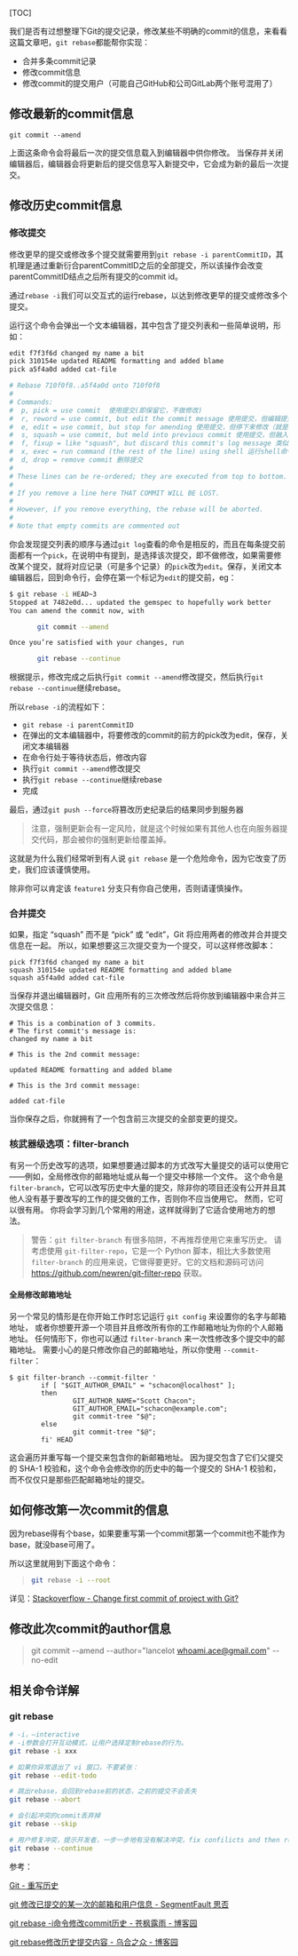 [TOC]

我们是否有过想整理下Git的提交记录，修改某些不明确的commit的信息，来看看这篇文章吧，`git rebase`都能帮你实现：

- 合并多条commit记录
- 修改commit信息
- 修改commit的提交用户（可能自己GitHub和公司GitLab两个账号混用了）



## 修改最新的commit信息

`git commit --amend`

上面这条命令会将最后一次的提交信息载入到编辑器中供你修改。 当保存并关闭编辑器后，编辑器会将更新后的提交信息写入新提交中，它会成为新的最后一次提交。

## 修改历史commit信息

### 修改提交

修改更早的提交或修改多个提交就需要用到`git rebase -i parentCommitID`，其机理是通过重新衍合parentCommitID之后的全部提交，所以该操作会改变parentCommitID结点之后所有提交的commit id。

通过`rebase -i`我们可以交互式的运行rebase，以达到修改更早的提交或修改多个提交。

运行这个命令会弹出一个文本编辑器，其中包含了提交列表和一些简单说明，形如：

```bash
edit f7f3f6d changed my name a bit
pick 310154e updated README formatting and added blame
pick a5f4a0d added cat-file

# Rebase 710f0f8..a5f4a0d onto 710f0f8
#
# Commands:
#  p, pick = use commit  使用提交(即保留它，不做修改)
#  r, reword = use commit, but edit the commit message 使用提交，但编辑提交的日志消息
#  e, edit = use commit, but stop for amending 使用提交，但停下来修改（就是要修改提交的内容）
#  s, squash = use commit, but meld into previous commit 使用提交，但融入此前的提交（就是与在此之前一个提交合并）
#  f, fixup = like "squash", but discard this commit's log message 类似于squash，但是丢弃此提交的日志消息
#  x, exec = run command (the rest of the line) using shell 运行shell命令
#  d, drop = remove commit 删除提交
#
# These lines can be re-ordered; they are executed from top to bottom.
#
# If you remove a line here THAT COMMIT WILL BE LOST.
#
# However, if you remove everything, the rebase will be aborted.
#
# Note that empty commits are commented out
```

你会发现提交列表的顺序与通过`git log`查看的命令是相反的，而且在每条提交前面都有一个`pick`，在说明中有提到，是选择该次提交，即不做修改，如果需要修改某个提交，就将对应记录（可是多个记录）的`pick`改为`edit`。保存，关闭文本编辑器后，回到命令行，会停在第一个标记为`edit`的提交前，eg：

```bash
$ git rebase -i HEAD~3
Stopped at 7482e0d... updated the gemspec to hopefully work better
You can amend the commit now, with

       git commit --amend

Once you’re satisfied with your changes, run

       git rebase --continue
```

根据提示，修改完成之后执行`git commit --amend`修改提交，然后执行`git rebase --continue`继续rebase。

所以`rebase -i`的流程如下：

- `git rebase -i parentCommitID`
- 在弹出的文本编辑器中，将要修改的commit的前方的pick改为edit，保存，关闭文本编辑器
- 在命令行处于等待状态后，修改内容
- 执行`git commit --amend`修改提交
- 执行`git rebase --continue`继续rebase
- 完成

最后，通过`git push --force`将篡改历史纪录后的结果同步到服务器

> 注意，强制更新会有一定风险，就是这个时候如果有其他人也在向服务器提交代码，那会被你的强制更新给覆盖掉。

这就是为什么我们经常听到有人说 `git rebase` 是一个危险命令，因为它改变了历史，我们应该谨慎使用。

除非你可以肯定该 `feature1` 分支只有你自己使用，否则请谨慎操作。

### 合并提交

如果，指定 “squash” 而不是 “pick” 或 “edit”，Git 将应用两者的修改并合并提交信息在一起。 所以，如果想要这三次提交变为一个提交，可以这样修改脚本：

```console
pick f7f3f6d changed my name a bit
squash 310154e updated README formatting and added blame
squash a5f4a0d added cat-file
```

当保存并退出编辑器时，Git 应用所有的三次修改然后将你放到编辑器中来合并三次提交信息：

```console
# This is a combination of 3 commits.
# The first commit's message is:
changed my name a bit

# This is the 2nd commit message:

updated README formatting and added blame

# This is the 3rd commit message:

added cat-file
```

当你保存之后，你就拥有了一个包含前三次提交的全部变更的提交。

### 核武器级选项：filter-branch

有另一个历史改写的选项，如果想要通过脚本的方式改写大量提交的话可以使用它——例如，全局修改你的邮箱地址或从每一个提交中移除一个文件。 这个命令是 `filter-branch`，它可以改写历史中大量的提交，除非你的项目还没有公开并且其他人没有基于要改写的工作的提交做的工作，否则你不应当使用它。 然而，它可以很有用。 你将会学习到几个常用的用途，这样就得到了它适合使用地方的想法。

> 警告：`git filter-branch` 有很多陷阱，不再推荐使用它来重写历史。 请考虑使用 `git-filter-repo`，它是一个 Python 脚本，相比大多数使用 `filter-branch` 的应用来说，它做得要更好。它的文档和源码可访问 https://github.com/newren/git-filter-repo 获取。

#### 全局修改邮箱地址

另一个常见的情形是在你开始工作时忘记运行 `git config` 来设置你的名字与邮箱地址， 或者你想要开源一个项目并且修改所有你的工作邮箱地址为你的个人邮箱地址。 任何情形下，你也可以通过 `filter-branch` 来一次性修改多个提交中的邮箱地址。 需要小心的是只修改你自己的邮箱地址，所以你使用 `--commit-filter`：

```console
$ git filter-branch --commit-filter '
        if [ "$GIT_AUTHOR_EMAIL" = "schacon@localhost" ];
        then
                GIT_AUTHOR_NAME="Scott Chacon";
                GIT_AUTHOR_EMAIL="schacon@example.com";
                git commit-tree "$@";
        else
                git commit-tree "$@";
        fi' HEAD
```

这会遍历并重写每一个提交来包含你的新邮箱地址。 因为提交包含了它们父提交的 SHA-1 校验和，这个命令会修改你的历史中的每一个提交的 SHA-1 校验和， 而不仅仅只是那些匹配邮箱地址的提交。

## 如何修改第一次commit的信息

因为rebase得有个base，如果要重写第一个commit那第一个commit也不能作为base，就没base可用了。

所以这里就用到下面这个命令：

> ```bash
> git rebase -i --root
> ```

详见：[Stackoverflow - Change first commit of project with Git?](https://stackoverflow.com/questions/2246208/change-first-commit-of-project-with-git/2309391#2309391.)

## 修改此次commit的author信息

> git commit --amend --author="lancelot  <whoami.ace@gmail.com>" --no-edit

## 相关命令详解

### git rebase

```bash
# -i，—interactive
# -i参数会打开互动模式，让用户选择定制rebase的行为。
git rebase -i xxx

# 如果你异常退出了 vi 窗口，不要紧张：
git rebase --edit-todo

# 跳出rebase，会回到rebase前的状态，之前的提交不会丢失
git rebase --abort

# 会引起冲突的commit丢弃掉
git rebase --skip

# 用户修复冲突，提示开发者，一步一步地有没有解决冲突，fix confilicts and then run "git rebase --continue"
git rebase --continue
```

参考：

[Git \- 重写历史](https://git-scm.com/book/zh/v2/Git-%E5%B7%A5%E5%85%B7-%E9%87%8D%E5%86%99%E5%8E%86%E5%8F%B2)

[git 修改已提交的某一次的邮箱和用户信息 \- SegmentFault 思否](https://segmentfault.com/q/1010000006999861)

[git rebase \-i命令修改commit历史 \- 苍枫露雨 \- 博客园](https://www.cnblogs.com/chrischennx/p/6993734.html)

[git rebase修改历史提交内容 \- 乌合之众 \- 博客园](https://www.cnblogs.com/oloroso/p/9723783.html)